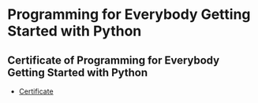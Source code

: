 # Programming for Everybody Getting Started with Python
## Certificate of Programming for Everybody Getting Started with Python
* [Certificate](https://www.coursera.org/account/accomplishments/verify/GBBKQYKACDXZ)
